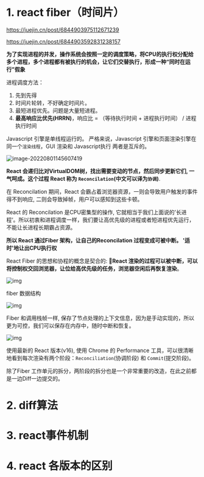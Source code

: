 # 1. react fiber（时间片）

https://juejin.cn/post/6844903975112671239

https://juejin.cn/post/6844903592831238157

**为了实现进程的并发，操作系统会按照一定的调度策略，将CPU的执行权分配给多个进程，多个进程都有被执行的机会，让它们交替执行，形成一种“同时在运行”假象**

进程调度方法：

1. 先到先得
2. 时间片轮转，不好确定时间片。
3. 最短进程优先。问题是大量短进程。
4.  **最高响应比优先(HRRN)**，响应比 = （等待执行时间 + 进程执行时间） / 进程执行时间

Javascript 引擎是单线程运行的。 严格来说，Javascript 引擎和页面渲染引擎在同一个`渲染线程`，GUI 渲染和 Javascript执行 两者是互斥的。

![image-20220801145607419](C:\Users\fujiaxu\AppData\Roaming\Typora\typora-user-images\image-20220801145607419.png)

**React 会递归比对VirtualDOM树，找出需要变动的节点，然后同步更新它们, 一气呵成。这个过程 React 称为 `Reconcilation`(中文可以译为`协调`)**.

在 Reconcilation 期间，React 会霸占着浏览器资源，一则会导致用户触发的事件得不到响应, 二则会导致掉帧，用户可以感知到这些卡顿。

React 的 Reconcilation 是CPU密集型的操作, 它就相当于我们上面说的’长进程‘。所以初衷和进程调度一样，我们要让高优先级的进程或者短进程优先运行，不能让长进程长期霸占资源。

**所以 React 通过Fiber 架构，让自己的Reconcilation 过程变成可被中断。 '适时'地让出CPU执行权**

React Fiber 的思想和协程的概念是契合的: **🔴React 渲染的过程可以被中断，可以将控制权交回浏览器，让位给高优先级的任务，浏览器空闲后再恢复渲染**。



![img](https://p1-jj.byteimg.com/tos-cn-i-t2oaga2asx/gold-user-assets/2019/10/21/16deed1711f281b3~tplv-t2oaga2asx-zoom-in-crop-mark:3024:0:0:0.awebp)



fiber 数据结构

![img](https://p1-jj.byteimg.com/tos-cn-i-t2oaga2asx/gold-user-assets/2019/10/21/16deecc6db5530be~tplv-t2oaga2asx-zoom-in-crop-mark:3024:0:0:0.awebp)



Fiber 和调用栈帧一样, 保存了节点处理的上下文信息，因为是手动实现的，所以更为可控，我们可以保存在内存中，随时中断和恢复。

![img](https://p1-jj.byteimg.com/tos-cn-i-t2oaga2asx/gold-user-assets/2019/10/21/16deecca7850a24d~tplv-t2oaga2asx-zoom-in-crop-mark:3024:0:0:0.awebp)

使用最新的 React 版本(v16), 使用 Chrome 的 Performance 工具，可以很清晰地看到每次渲染有两个阶段：`Reconciliation`(协调阶段) 和 `Commit`(提交阶段)。

除了Fiber 工作单元的拆分，两阶段的拆分也是一个非常重要的改造，在此之前都是一边Diff一边提交的。

# 2. diff算法

# 3. react事件机制

# 4. react 各版本的区别